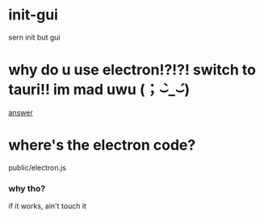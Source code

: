 # init-gui

sern init but gui

# why do u use electron!?!?! switch to tauri!! im mad uwu (；⌣̀_⌣́)

[answer](https://memz.willysuna.dev/stfu.mp4)

# where's the electron code?

public/electron.js

### why tho?

if it works, ain't touch it